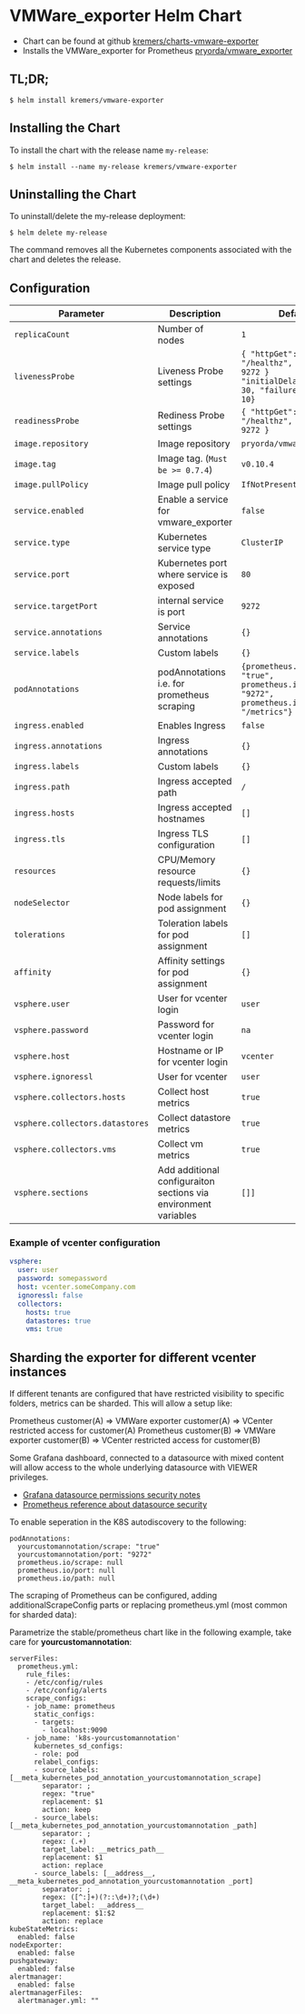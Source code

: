 # VMWare_exporter Helm Chart

* Chart can be found at github [kremers/charts-vmware-exporter](https://github.com/kremers/charts-vmware-exporter)
* Installs the VMWare_exporter for Prometheus [pryorda/vmware_exporter](https://github.com/pryorda/vmware_exporter)

## TL;DR;

```console
$ helm install kremers/vmware-exporter
```

## Installing the Chart

To install the chart with the release name `my-release`:

```console
$ helm install --name my-release kremers/vmware-exporter
```

## Uninstalling the Chart

To uninstall/delete the my-release deployment:

```console
$ helm delete my-release
```

The command removes all the Kubernetes components associated with the chart and deletes the release.


## Configuration

| Parameter                                 | Description                                   | Default                                                 |
|-------------------------------------------|-----------------------------------------------|---------------------------------------------------------|
| `replicaCount`                            | Number of nodes                               | `1`                                                     |
| `livenessProbe`                           | Liveness Probe settings                       | `{ "httpGet": { "path": "/healthz", "port": 9272 } "initialDelaySeconds": 30, "failureThreshold": 10}` |
| `readinessProbe`                          | Rediness Probe settings                       | `{ "httpGet": { "path": "/healthz", "port": 9272 }` |
| `image.repository`                        | Image repository                              | `pryorda/vmware_exporter`                               |
| `image.tag`                               | Image tag. (`Must be >= 0.7.4`)               | `v0.10.4`                                                |
| `image.pullPolicy`                        | Image pull policy                             | `IfNotPresent`                                          |
| `service.enabled`                         | Enable a service for vmware_exporter          | `false`                                                 |
| `service.type`                            | Kubernetes service type                       | `ClusterIP`                                             |
| `service.port`                            | Kubernetes port where service is exposed      | `80`                                                    |
| `service.targetPort`                      | internal service is port                      | `9272`                                                  |
| `service.annotations`                     | Service annotations                           | `{}`                                                    |
| `service.labels`                          | Custom labels                                 | `{}`                                                    |
| `podAnnotations`                          | podAnnotations i.e. for prometheus scraping   | `{prometheus.io/scrape: "true", prometheus.io/port: "9272", prometheus.io/path: "/metrics"}` |
| `ingress.enabled`                         | Enables Ingress                               | `false`                                                 |
| `ingress.annotations`                     | Ingress annotations                           | `{}`                                                    |
| `ingress.labels`                          | Custom labels                                 | `{}`                                                    |
| `ingress.path`                            | Ingress accepted path                         | `/`                                                     |
| `ingress.hosts`                           | Ingress accepted hostnames                    | `[]`                                                    |
| `ingress.tls`                             | Ingress TLS configuration                     | `[]`                                                    |
| `resources`                               | CPU/Memory resource requests/limits           | `{}`                                                    |
| `nodeSelector`                            | Node labels for pod assignment                | `{}`                                                    |
| `tolerations`                             | Toleration labels for pod assignment          | `[]`                                                    |
| `affinity`                                | Affinity settings for pod assignment          | `{}`                                                    |
| `vsphere.user`                            | User for vcenter login                        | `user`                                                  |
| `vsphere.password`                        | Password for vcenter login                    | `na`                                                    |
| `vsphere.host`                            | Hostname or IP for vcenter login              | `vcenter`                                               |
| `vsphere.ignoressl`                       | User for vcenter                              | `user`                                                  |
| `vsphere.collectors.hosts`                | Collect host metrics                          | `true`                                                  |
| `vsphere.collectors.datastores`           | Collect datastore metrics                     | `true`                                                  |
| `vsphere.collectors.vms`                  | Collect vm metrics                            | `true`                                                  |
| `vsphere.sections`                        | Add additional configuraiton sections via environment variables                            | `[]]`                                                  |




### Example of vcenter configuration

```yaml
vsphere:
  user: user
  password: somepassword
  host: vcenter.someCompany.com
  ignoressl: false
  collectors:
    hosts: true
    datastores: true
    vms: true
```

## Sharding the exporter for different vcenter instances

If different tenants are configured that have restricted visibility to specific folders, metrics can be sharded.
This will allow a setup like:

Prometheus customer(A) => VMWare exporter customer(A) => VCenter restricted access for customer(A)
Prometheus customer(B) => VMWare exporter customer(B) => VCenter restricted access for customer(B)

Some Grafana dashboard, connected to a datasource with mixed content will allow access to the whole underlying datasource with VIEWER privileges.

- [Grafana datasource permissions security notes](https://grafana.com/docs/permissions/overview/#datasource-permissions)
- [Prometheus reference about datasource security](https://prometheus.io/docs/operating/security/#authentication-authorization-and-encryption)

To enable seperation in the K8S autodiscovery to the following:

    podAnnotations:
      yourcustomannotation/scrape: "true"
      yourcustomannotation/port: "9272"
      prometheus.io/scrape: null
      prometheus.io/port: null
      prometheus.io/path: null

The scraping of Prometheus can be configured, adding additionalScrapeConfig parts or replacing prometheus.yml (most common for sharded data):

Parametrize the stable/prometheus chart like in the following example, take care for **yourcustomannotation**:

    serverFiles:
      prometheus.yml:
        rule_files:
        - /etc/config/rules
        - /etc/config/alerts
        scrape_configs:
        - job_name: prometheus
          static_configs:
          - targets:
            - localhost:9090
        - job_name: 'k8s-yourcustomannotation'
          kubernetes_sd_configs:
          - role: pod
          relabel_configs:
          - source_labels: [__meta_kubernetes_pod_annotation_yourcustomannotation_scrape]
            separator: ;
            regex: "true"
            replacement: $1
            action: keep
          - source_labels: [__meta_kubernetes_pod_annotation_yourcustomannotation _path]
            separator: ;
            regex: (.+)
            target_label: __metrics_path__
            replacement: $1
            action: replace
          - source_labels: [__address__, __meta_kubernetes_pod_annotation_yourcustomannotation _port]
            separator: ;
            regex: ([^:]+)(?::\d+)?;(\d+)
            target_label: __address__
            replacement: $1:$2
            action: replace
    kubeStateMetrics:
      enabled: false
    nodeExporter:
      enabled: false
    pushgateway:
      enabled: false
    alertmanager:
      enabled: false
    alertmanagerFiles:
      alertmanager.yml: ""


